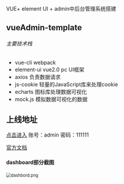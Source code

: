 VUE+ element UI + admin中后台管理系统搭建

## vueAdmin-template

###### 主要技术栈

+ vue-cli webpack
+ element-ui vue2.0 pc UI框架
+ axios 负责数据请求
+ js-cookie  轻量的JavaScript库来处理cookie
+ echarts 图标库处理数据可视化
+ mock.js 模拟数据可视化的数据

## 上线地址
[点击进入](https://www.boleroshopping.online/)
账号：admin
密码：111111

[官方文档](https://panjiachen.github.io/vue-element-admin-site/zh/guide/#%E5%8A%9F%E8%83%BD)

#### dashboard部分截图

<img src="https://s2.loli.net/2022/05/17/3Rc51LBZTIaAzO8.png" alt="dashbord.png" style="zoom:80%;" />



